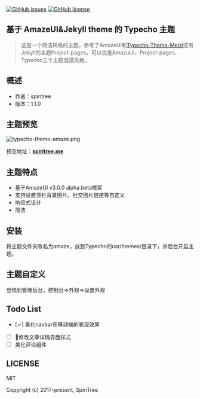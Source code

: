[![GitHub issues](https://img.shields.io/github/issues/SpiriTree/Typecho-theme-amaze.svg?style=flat-square)](https://github.com/SpiriTree/Typecho-theme-amaze/issues)
[![GitHub license](https://img.shields.io/badge/license-MIT-blue.svg?style=flat-square)](https://raw.githubusercontent.com/SpiriTree/Typecho-theme-amaze/master/LICENSE)

## 基于 AmazeUI&Jekyll theme 的 Typecho 主题
> 这是一个简洁风格的主题，参考了AmazeUI和[Typecho-Theme-Meizi](https://github.com/tlerbao/Typecho-Theme-Meizi)还有Jekyll的主题Project-pages，可以说是AmazuUI、Project-pages、Typecho三个主题混搭风格。

## 概述

- 作者：spiritree
- 版本：1.1.0

## 主题预览
![typecho-theme-amaze.png](https://ooo.0o0.ooo/2017/08/06/59868a3fcf4e6.png)

预览地址：**[spiritree.me](https://spiritree.me)**

## 主题特点
- 基于AmazeUI v3.0.0 alpha.beta框架
- 支持设置顶栏背景图片、社交图片链接等自定义
- 响应式设计
- 简洁

## 安装
将主题文件夹改名为amaze，放到Typecho的usr/themes/目录下，并后台开启主题。

## 主题自定义
登陆到管理后台，控制台=>外观=>设置外观

## Todo List
- [✓] 美化navbar在移动端的表现效果
- [ ] 修改文章详情界面样式
- [ ] 美化评论组件

## LICENSE

MIT

Copyright (c) 2017-present, SpiriTree